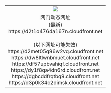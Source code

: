 ﻿<table>
  <tr></tr>
  <tr><td colspan=2 align=center><img src="https://d2t1o4764a167n.cloudfront.net/Up/oGate.jpg" /></td></tr>
  <tr><td colspan=2 align=center>网门动态网址<br/>(最新)
<br>https://d2t1o4764a167n.cloudfront.net
<br/><br/>(以下网址可能失效)
<br>https://d2met05q96w2vq.cloudfront.net
<br>https://dw8ltlwnbmuet.cloudfront.net
<br>https://df57upbvahiqf.cloudfront.net
<br>https://dy1f8qa4dn6rd.cloudfront.net
<br>https://dgbcddfrqtbq9.cloudfront.net
<br>https://d3p0k34c2dimsk.cloudfront.net
    </td>
  </tr>
</table>
